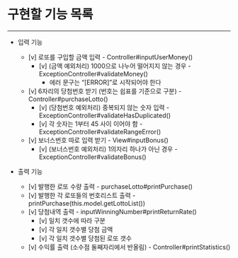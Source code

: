 # 구현할 기능 목록

------------------

* 입력 기능
  * [v] 로또를 구입할 금액 입력 - Controller#inputUserMoney()
    * [v] (금액 예외처리) 1000으로 나누어 떨어지지 않는 경우 - ExceptionController#validateMoney()
      * 에러 문구는 “[ERROR]”로 시작되어야 한다
  * [v] 6자리의 당첨번호 받기 (번호는 쉽표를 기준으로 구분) - Controller#purchaseLotto()
    * [v] (당첨번호 예외처리) 중복되지 않는 숫자 입력 - ExceptionController#validateHasDuplicated()
    * [v] 각 숫자는 1부터 45 사이 이어야 함 - ExceptionController#validateRangeError()
  * [v] 보너스번호 따로 입력 받기 - View#inputBonus()
    * [v] (보너스번호 예외처리) 1의자리 하나가 아닌 경우 - ExceptionController#validateBonus()

* 출력 기능
  * [v] 발행한 로또 수량 출력 - purchaseLotto#printPurchase()
  * [v] 발행한 각 로또들의 번호리스트 출력 - printPurchase(this.model.getLottoList())
  * [v] 당첨내역 출력 - inputWinningNumber#printReturnRate()
    * [v] 일치 갯수에 따라 구분
    * [v] 각 일치 갯수별 당첨 금액
    * [v] 각 일치 갯수별 당첨된 로또 갯수
  * [v] 수익률 출력 (소수점 둘째자리에서 반올림) - Controller#printStatistics()



